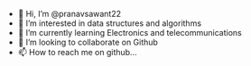 - 👋 Hi, I’m @pranavsawant22
- 👀 I’m interested in data structures and algorithms
- 🌱 I’m currently learning Electronics and telecommunications
- 💞️ I’m looking to collaborate on Github
- 📫 How to reach me on github...

<!---
pranavsawant22/pranavsawant22 is a ✨ special ✨ repository because its `README.md` (this file) appears on your GitHub profile.
You can click the Preview link to take a look at your changes.
--->
